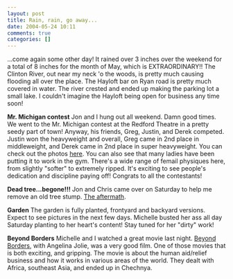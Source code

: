 ```yaml
---
layout: post
title: Rain, rain, go away...
date: 2004-05-24 10:11
comments: true
categories: []
---
```

...come again some other day! It rained over 3 inches over the weekend for a total of 8 inches for the month of May, which is EXTRAORDINARY!! The Clinton River, out near my neck 'o the woods, is pretty much causing flooding all over the place. The Hayloft bar on Ryan road is pretty much covered in water. The river crested and ended up making the parking lot a small lake. I couldn't imagine the Hayloft being open for business any time soon!

<b>Mr. Michigan contest</b>
Jon and I hung out all weekend. Damn good times. We went to the Mr. Michigan contest at the Redford Theatre in a pretty seedy part of town! Anyway, his friends, Greg, Justin, and Derek competed. Justin won the heavyweight and overall, Greg came in 2nd place in middleweight, and Derek came in 2nd place in super heavyweight. You can check out the photos <a href="http://www.filias.com/cgi-bin/album.pl?album=2004%20Albums/05.22.2004.BodybuildingContest">here</a>. You can also see that many ladies have been putting it to work in the gym. There's a wide range of femail physiques here, from slightly "softer" to extremely ripped. It's exciting to see people's dedication and discipline paying off! Congrats to all the contestants!

<b>Dead tree...begone!!!</b>
Jon and Chris came over on Saturday to help me remove an old tree stump. <a href="http://www.filias.com/photos/2004%20Albums/05.22.2004.BodybuildingContest/IMG_5372%20(Medium).JPG">The aftermath</a>.

<b>Garden</b>
The garden is fully planted, frontyard and backyard versions. Expect to see pictures in the next few days. Michelle busted her ass all day Saturday planting to her heart's content! Stay tuned for her "dirty" work!

<b>Beyond Borders</b>
Michelle and I watched a great movie last night. <a href="http://imdb.com/title/tt0294357/">Beyond Borders</a>, with Angelina Jolie, was a very good film. One of those movies that is both exciting, and gripping. The movie is about the human aid/relief business and how it works in various areas of the world. They dealt with Africa, southeast Asia, and ended up in Chechnya.
